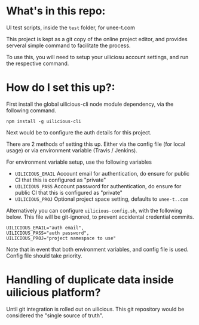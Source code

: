# What's in this repo:

UI test scripts, inside the `test` folder, for unee-t.com

This project is kept as a git copy of the online project editor, and provides serveral simple command to facilitate the process.

To use this, you will need to setup your uiliciosu account settings, and run the respective command.

# How do I set this up?:

First install the global uilicious-cli node module dependency, via the following command.

`npm install -g uilicious-cli`

Next would be to configure the auth details for this project.

There are 2 methods of setting this up. Either via the config file (for local usage) or via environment variable (Travis / Jenkins).

For environment variable setup, use the following variables 

+ `UILICIOUS_EMAIL` Account email for authentication, do ensure for public CI that this is configured as "private"
+ `UILICIOUS_PASS`  Account password for authentication, do ensure for public CI that this is configured as "private"
+ `UILICIOUS_PROJ`  Optional project space setting, defaults to `unee-t..com`

Alternatively you can configure `uilicious-config.sh`, with the following below.
This file will be git-ignored, to prevent accidental credential commits.

```
UILICIOUS_EMAIL="auth email",
UILICIOUS_PASS="auth password",
UILICIOUS_PROJ="project namespace to use"
```

Note that in event that both environment variables, and config file is used. 
Config file should take priority.

# Handling of duplicate data inside uilicious platform?

Until git integration is rolled out on uilicious. This git repository would be considered the "single source of truth".
